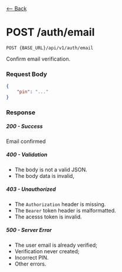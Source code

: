 [⟵ Back](../../README.md)

# POST /auth/email

`POST {BASE_URL}/api/v1/auth/email`

Confirm email verification.

### Request Body

```JSON
{
    "pin": "..."
}
```

### Response

##### 200 - Success

Email confirmed

##### 400 - Validation

- The body is not a valid JSON.
- The body data is invalid,

##### 403 - Unauthorized

- The `Authorization` header is missing.
- The `Bearer` token header is malformatted.
- The acesss token  is invalid.

##### 500 - Server Error

- The user email is already verified;
- Verification never created;
- Incorrect PIN.
- Other errors.